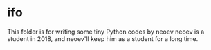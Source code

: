 # ifo
This folder is for writing some tiny Python codes by neoev
neoev is a student in 2018, and neoev'll keep him as a student for a long time.

